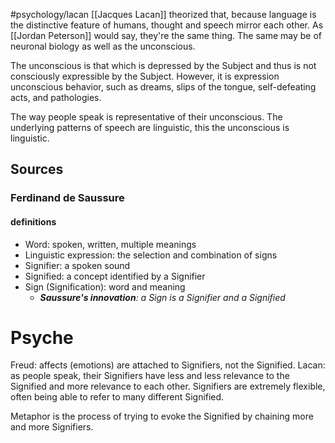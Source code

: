 #psychology/lacan
[[Jacques Lacan]] theorized that, because language is the distinctive feature of humans, thought and speech mirror each other. As [[Jordan Peterson]] would say, they're the same thing. The same may be of neuronal biology as well as the unconscious.

The unconscious is that which is depressed by the Subject and thus is not consciously expressible by the Subject. However, it is expression unconscious behavior, such as dreams, slips of the tongue, self-defeating acts, and pathologies.

The way people speak is representative of their unconscious. The underlying patterns of speech are linguistic, this the unconscious is linguistic.

## Sources
### Ferdinand de Saussure
#### definitions 
- Word: spoken, written, multiple meanings
- Linguistic expression: the selection and combination of signs
- Signifier: a spoken sound
- Signified: a concept identified by a Signifier
- Sign (Signification): word and meaning
	- ***Saussure's innovation**: a Sign is a Signifier and a Signified*

# Psyche

Freud: affects (emotions) are attached to Signifiers, not the Signified.
Lacan: as people speak, their Signifiers have less and less relevance to the Signified and more relevance to each other. Signifiers are extremely flexible, often being able to refer to many different Signified.

Metaphor is the process of trying to evoke the Signified by chaining more and more Signifiers.